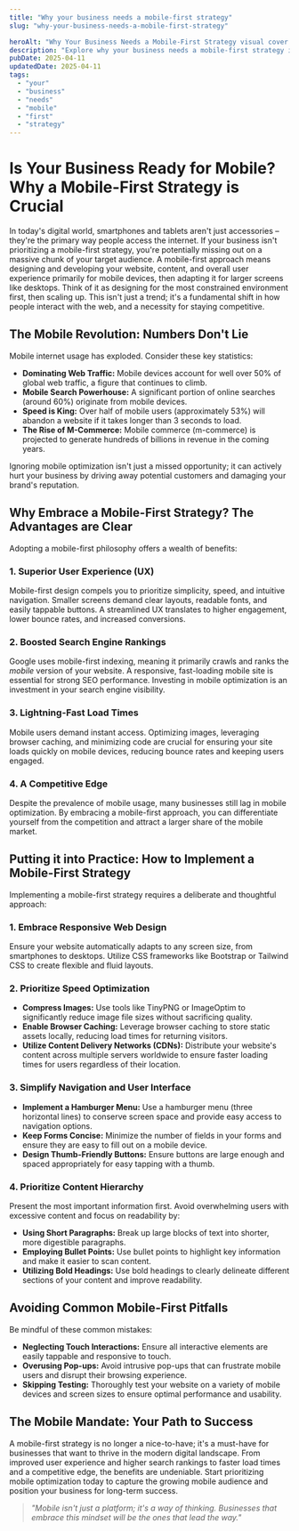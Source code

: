 ```yaml
---
title: "Why your business needs a mobile-first strategy"
slug: "why-your-business-needs-a-mobile-first-strategy"

heroAlt: "Why Your Business Needs a Mobile-First Strategy visual cover image"
description: "Explore why your business needs a mobile-first strategy in this detailed guide, offering insights, strategies, and practical tips to enhance your understanding and application of the topic."
pubDate: 2025-04-11
updatedDate: 2025-04-11
tags:
  - "your"
  - "business"
  - "needs"
  - "mobile"
  - "first"
  - "strategy"
---
```


# Is Your Business Ready for Mobile? Why a Mobile-First Strategy is Crucial

In today's digital world, smartphones and tablets aren't just accessories – they're the primary way people access the internet. If your business isn't prioritizing a mobile-first strategy, you're potentially missing out on a massive chunk of your target audience. A mobile-first approach means designing and developing your website, content, and overall user experience primarily for mobile devices, then adapting it for larger screens like desktops. Think of it as designing for the most constrained environment first, then scaling up. This isn't just a trend; it's a fundamental shift in how people interact with the web, and a necessity for staying competitive.

## The Mobile Revolution: Numbers Don't Lie

Mobile internet usage has exploded. Consider these key statistics:

- **Dominating Web Traffic:** Mobile devices account for well over 50% of global web traffic, a figure that continues to climb.
- **Mobile Search Powerhouse:** A significant portion of online searches (around 60%) originate from mobile devices.
- **Speed is King:** Over half of mobile users (approximately 53%) will abandon a website if it takes longer than 3 seconds to load.
- **The Rise of M-Commerce:** Mobile commerce (m-commerce) is projected to generate hundreds of billions in revenue in the coming years.

Ignoring mobile optimization isn't just a missed opportunity; it can actively hurt your business by driving away potential customers and damaging your brand's reputation.

## Why Embrace a Mobile-First Strategy? The Advantages are Clear

Adopting a mobile-first philosophy offers a wealth of benefits:

### 1. Superior User Experience (UX)

Mobile-first design compels you to prioritize simplicity, speed, and intuitive navigation. Smaller screens demand clear layouts, readable fonts, and easily tappable buttons. A streamlined UX translates to higher engagement, lower bounce rates, and increased conversions.

### 2. Boosted Search Engine Rankings

Google uses mobile-first indexing, meaning it primarily crawls and ranks the _mobile_ version of your website. A responsive, fast-loading mobile site is essential for strong SEO performance. Investing in mobile optimization is an investment in your search engine visibility.

### 3. Lightning-Fast Load Times

Mobile users demand instant access. Optimizing images, leveraging browser caching, and minimizing code are crucial for ensuring your site loads quickly on mobile devices, reducing bounce rates and keeping users engaged.

### 4. A Competitive Edge

Despite the prevalence of mobile usage, many businesses still lag in mobile optimization. By embracing a mobile-first approach, you can differentiate yourself from the competition and attract a larger share of the mobile market.

## Putting it into Practice: How to Implement a Mobile-First Strategy

Implementing a mobile-first strategy requires a deliberate and thoughtful approach:

### 1. Embrace Responsive Web Design

Ensure your website automatically adapts to any screen size, from smartphones to desktops. Utilize CSS frameworks like Bootstrap or Tailwind CSS to create flexible and fluid layouts.

### 2. Prioritize Speed Optimization

- **Compress Images:** Use tools like TinyPNG or ImageOptim to significantly reduce image file sizes without sacrificing quality.
- **Enable Browser Caching:** Leverage browser caching to store static assets locally, reducing load times for returning visitors.
- **Utilize Content Delivery Networks (CDNs):** Distribute your website's content across multiple servers worldwide to ensure faster loading times for users regardless of their location.

### 3. Simplify Navigation and User Interface

- **Implement a Hamburger Menu:** Use a hamburger menu (three horizontal lines) to conserve screen space and provide easy access to navigation options.
- **Keep Forms Concise:** Minimize the number of fields in your forms and ensure they are easy to fill out on a mobile device.
- **Design Thumb-Friendly Buttons:** Ensure buttons are large enough and spaced appropriately for easy tapping with a thumb.

### 4. Prioritize Content Hierarchy

Present the most important information first. Avoid overwhelming users with excessive content and focus on readability by:

- **Using Short Paragraphs:** Break up large blocks of text into shorter, more digestible paragraphs.
- **Employing Bullet Points:** Use bullet points to highlight key information and make it easier to scan content.
- **Utilizing Bold Headings:** Use bold headings to clearly delineate different sections of your content and improve readability.

## Avoiding Common Mobile-First Pitfalls

Be mindful of these common mistakes:

- **Neglecting Touch Interactions:** Ensure all interactive elements are easily tappable and responsive to touch.
- **Overusing Pop-ups:** Avoid intrusive pop-ups that can frustrate mobile users and disrupt their browsing experience.
- **Skipping Testing:** Thoroughly test your website on a variety of mobile devices and screen sizes to ensure optimal performance and usability.

## The Mobile Mandate: Your Path to Success

A mobile-first strategy is no longer a nice-to-have; it's a must-have for businesses that want to thrive in the modern digital landscape. From improved user experience and higher search rankings to faster load times and a competitive edge, the benefits are undeniable. Start prioritizing mobile optimization today to capture the growing mobile audience and position your business for long-term success.

> _"Mobile isn't just a platform; it's a way of thinking. Businesses that embrace this mindset will be the ones that lead the way."_
